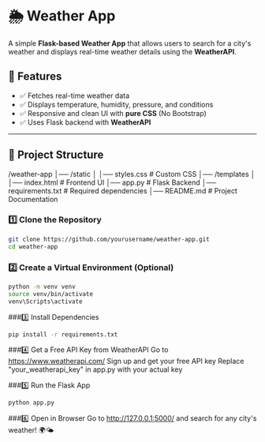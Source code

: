 # 🌦️ Weather App  

A simple **Flask-based Weather App** that allows users to search for a city's weather and displays real-time weather details using the **WeatherAPI**.  

## 🚀 Features  
- ✅ Fetches real-time weather data  
- ✅ Displays temperature, humidity, pressure, and conditions  
- ✅ Responsive and clean UI with **pure CSS** (No Bootstrap)  
- ✅ Uses Flask backend with **WeatherAPI**  

---

## 📂 Project Structure  
/weather-app │── /static │ │── styles.css # Custom CSS │── /templates │ │── index.html # Frontend UI │── app.py # Flask Backend │── requirements.txt # Required dependencies │── README.md # Project Documentation


### 1️⃣ **Clone the Repository**
```sh
git clone https://github.com/yourusername/weather-app.git
cd weather-app
```

### 2️⃣ **Create a Virtual Environment (Optional)**
```sh
python -m venv venv
source venv/bin/activate  
venv\Scripts\activate

```

###3️⃣ Install Dependencies
```sh
pip install -r requirements.txt
```
###4️⃣ Get a Free API Key from WeatherAPI
Go to https://www.weatherapi.com/
Sign up and get your free API key
Replace "your_weatherapi_key" in app.py with your actual key

###5️⃣ Run the Flask App
```sh
python app.py
```
###6️⃣ Open in Browser
Go to http://127.0.0.1:5000/ and search for any city's weather! 🌍🌤️
